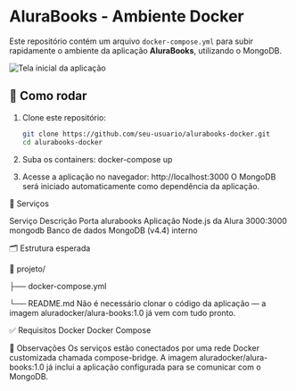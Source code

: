 # AluraBooks - Ambiente Docker

Este repositório contém um arquivo `docker-compose.yml` para subir rapidamente o ambiente da aplicação **AluraBooks**, utilizando o MongoDB.

![Tela inicial da aplicação](https://imgur.com/FYLBkBL)

## 🚀 Como rodar

1. Clone este repositório:
   ```bash
   git clone https://github.com/seu-usuario/alurabooks-docker.git
   cd alurabooks-docker

2. Suba os containers:
docker-compose up

3. Acesse a aplicação no navegador:
http://localhost:3000
O MongoDB será iniciado automaticamente como dependência da aplicação.

🧱 Serviços

Serviço	    Descrição	                      Porta
alurabooks	Aplicação Node.js da Alura	    3000:3000
mongodb	    Banco de dados MongoDB (v4.4)	  interno

🗂️ Estrutura esperada

📁 projeto/

├── docker-compose.yml

└── README.md
Não é necessário clonar o código da aplicação — a imagem aluradocker/alura-books:1.0 já vem com tudo pronto.

✅ Requisitos
Docker
Docker Compose

📌 Observações
Os serviços estão conectados por uma rede Docker customizada chamada compose-bridge.
A imagem aluradocker/alura-books:1.0 já inclui a aplicação configurada para se comunicar com o MongoDB.

